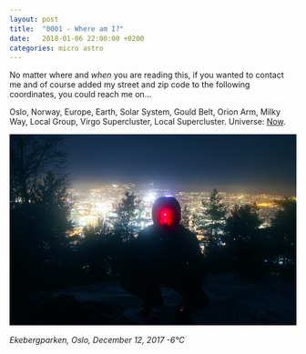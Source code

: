 ```yaml
---
layout: post
title:  "0001 - Where am I?"
date:   2018-01-06 22:00:00 +0200
categories: micro astro 
---
```


No matter where and _when_ you are reading this, if you wanted to contact me and of course added my street and zip code to the following coordinates, you could reach me on...

Oslo, Norway, Europe, Earth, Solar System, Gould Belt, Orion Arm, Milky Way, Local Group, Virgo Supercluster, Local Supercluster. Universe: [Now](https://time.is).

<img src="/images/ekeberg_red_light.png" alt="Red light Ekeberg" class="post-image"/>

_Ekebergparken, Oslo, December 12, 2017 -6&#176;C_